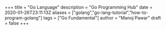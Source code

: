 +++
title = "Go Language"
description = "Go Programming Hub"
date = 2020-01-26T23:11:13Z
aliases = ["golang","go-lang-tutorial","how-to-program-golang"]
tags = ["Go Fundamental"]
author = "Manoj Pawar"
draft = false
+++